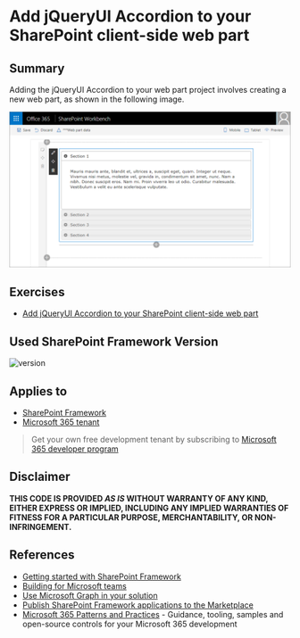 # Add jQueryUI Accordion to your SharePoint client-side web part

## Summary

Adding the jQueryUI Accordion to your web part project involves creating a new web part, as shown in the following image.

<div style="text-align: center">
  <img src="jquery-accordion-wb.png" alt="jQueryUI accordion in SharePoint Framework web part" />
</div>

## Exercises

* [Add jQueryUI Accordion to your SharePoint client-side web part](https://learn.microsoft.com/et-ee/sharepoint/dev/spfx/web-parts/get-started/add-jqueryui-accordion-to-web-part)

## Used SharePoint Framework Version

![version](https://img.shields.io/badge/version-1.13-green.svg)

## Applies to

- [SharePoint Framework](https://aka.ms/spfx)
- [Microsoft 365 tenant](https://docs.microsoft.com/en-us/sharepoint/dev/spfx/set-up-your-developer-tenant)

> Get your own free development tenant by subscribing to [Microsoft 365 developer program](http://aka.ms/o365devprogram)

## Disclaimer

**THIS CODE IS PROVIDED _AS IS_ WITHOUT WARRANTY OF ANY KIND, EITHER EXPRESS OR IMPLIED, INCLUDING ANY IMPLIED WARRANTIES OF FITNESS FOR A PARTICULAR PURPOSE, MERCHANTABILITY, OR NON-INFRINGEMENT.**

## References

- [Getting started with SharePoint Framework](https://docs.microsoft.com/en-us/sharepoint/dev/spfx/set-up-your-developer-tenant)
- [Building for Microsoft teams](https://docs.microsoft.com/en-us/sharepoint/dev/spfx/build-for-teams-overview)
- [Use Microsoft Graph in your solution](https://docs.microsoft.com/en-us/sharepoint/dev/spfx/web-parts/get-started/using-microsoft-graph-apis)
- [Publish SharePoint Framework applications to the Marketplace](https://docs.microsoft.com/en-us/sharepoint/dev/spfx/publish-to-marketplace-overview)
- [Microsoft 365 Patterns and Practices](https://aka.ms/m365pnp) - Guidance, tooling, samples and open-source controls for your Microsoft 365 development